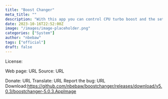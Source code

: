 ```yaml
---
title: "Boost Changer"
meta_title: ""
description: "With this app you can control CPU turbo boost and the settings of the cpu speed in order to consuming less battery voltage"
date: 2023-10-16T22:52:00Z
image: "/images/image-placeholder.png"
categories: ["System"]
author: "nbebaw"
tags: ["official"]
draft: false
---
```



License:

Web page: URL
Source: URL

Donate: URL
Translate: URL
Report the bug: URL
Download:https://github.com/nbebaw/boostchanger/releases/download/v5.0.3/boostchanger-5.0.3.AppImage
